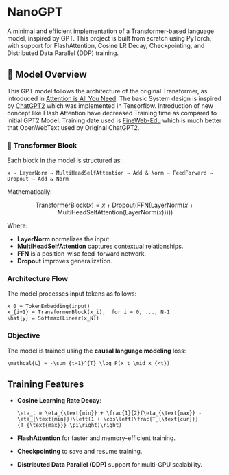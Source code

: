 # NanoGPT

A minimal and efficient implementation of a Transformer-based language model, inspired by GPT. This project is built from scratch using PyTorch, with support for FlashAttention, Cosine LR Decay, Checkpointing, and Distributed Data Parallel (DDP) training.

## 🚀 Model Overview

This GPT model follows the architecture of the original Transformer, as introduced in [Attention is All You Need](https://doi.org/10.48550/arXiv.1706.03762).
The basic System design is inspired by [ChatGPT2](https://github.com/openai/gpt-2) which was implemented in Tensorflow.
Introduction of new concept like Flash Attention  have decreased Training time as compared to initial GPT2 Model.
Training date used is [FineWeb-Edu](https://huggingface.co/datasets/HuggingFaceFW/fineweb-edu/viewer) which is much better that OpenWebText used by Original ChatGPT2.



### 🔧 Transformer Block

Each block in the model is structured as:

```
x → LayerNorm → MultiHeadSelfAttention → Add & Norm → FeedForward → Dropout → Add & Norm
```

Mathematically:

$$
\text{TransformerBlock}(x) = x + \text{Dropout}\left( \text{FFN}\left( \text{LayerNorm}\left( x + \text{MultiHeadSelfAttention}(\text{LayerNorm}(x)) \right) \right) \right)
$$

Where:
- **LayerNorm** normalizes the input.
- **MultiHeadSelfAttention** captures contextual relationships.
- **FFN** is a position-wise feed-forward network.
- **Dropout** improves generalization.

### Architecture Flow

The model processes input tokens as follows:

```
x_0 = TokenEmbedding(input)
x_{i+1} = TransformerBlock(x_i),  for i = 0, ..., N-1
\hat{y} = Softmax(Linear(x_N))
```

###  Objective

The model is trained using the **causal language modeling** loss:

```
\mathcal{L} = -\sum_{t=1}^{T} \log P(x_t \mid x_{<t})
```

##  Training Features

- **Cosine Learning Rate Decay**:

  ```
  \eta_t = \eta_{\text{min}} + \frac{1}{2}(\eta_{\text{max}} - \eta_{\text{min}})\left(1 + \cos\left(\frac{T_{\text{cur}}}{T_{\text{max}}} \pi\right)\right)
  ```

- **FlashAttention** for faster and memory-efficient training.
- **Checkpointing** to save and resume training.
- **Distributed Data Parallel (DDP)** support for multi-GPU scalability.

